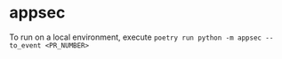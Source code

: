 # appsec
To run on a local environment, execute `poetry run python -m appsec --to_event <PR_NUMBER>`
